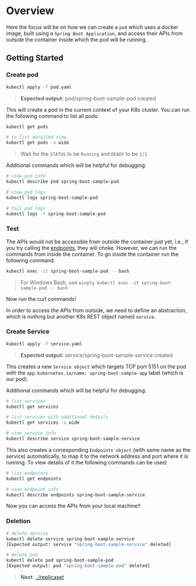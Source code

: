# Overview

Here the focus will be on how we can create a `pod` which uses a docker image, built using a `Spring Boot Application`, and access their APIs from outside the container inside which the pod will be running.

## Getting Started

### Create pod
```sh
kubectl apply -f pod.yaml
```
> **Expected output:** pod/spring-boot-sample-pod created

This will create a pod in the current context of your K8s cluster. You can run the following command to list all pods:
```sh
kubectl get pods

# to list detailed view
kubectl get pods -o wide
```
> Wait for the `STATUS` to be `Running` and `READY` to be `1/1`

Additional commands which will be helpful for debugging:
```sh
# view pod info
kubectl describe pod spring-boot-sample-pod

# view pod logs
kubectl logs spring-boot-sample-pod

# tail pod logs
kubectl logs -f spring-boot-sample-pod
```

### Test
The APIs would not be accessible from outside the container just yet, i.e., if you try calling the [endpoints](https://github.com/ImRohitSingh/all-things-cloud/tree/master/spring-boot-sample#test), they will choke. However, we can run the commands from inside the container. To go inside the container run the following command:
```sh
kubectl exec -it spring-boot-sample-pod -- bash
```
> For Windows Bash, use `winpty kubectl exec -it spring-boot-sample-pod -- bash`

Now run the curl commands!

In order to access the APIs from outside, we need to define an abstraction, which is nothing but another K8s REST object named `service`.

### Create Service
```sh
kubectl apply -f service.yaml
```
> **Expected output:** service/spring-boot-sample-service created

This creates a new `Service object` which targets TCP port 5151 on the pod with the `app.kubernetes.io/name: spring-boot-sample-app` label (which is our pod).

Additional commands which will be helpful for debugging:
```sh
# list services
kubectl get services

# list services with additional details
kubectl get services -o wide

# view service info
kubectl describe service spring-boot-sample-service
```

This also creates a corresponding `Endpoints object` (with same name as the service) automatically, to map it to the network address and port where it is running. To view details of it the following commands can be used:
```sh
# list endpoints
kubectl get endpoints

# view endpoint info
kubectl describe endpoints spring-boot-sample-service
```

Now you can access the APIs from your local machine!!

### Deletion
```sh
# delete service
kubectl delete service spring-boot-sample-service
[Expected output: service "spring-boot-sample-service" deleted]

# delete pod
kubectl delete pod spring-boot-sample-pod
[Expected output: pod "spring-boot-sample-pod" deleted]
```

> **Next**: [../replicaset](https://github.com/ImRohitSingh/all-things-cloud/tree/master/spring-boot-sample-k8s/replicaset)

